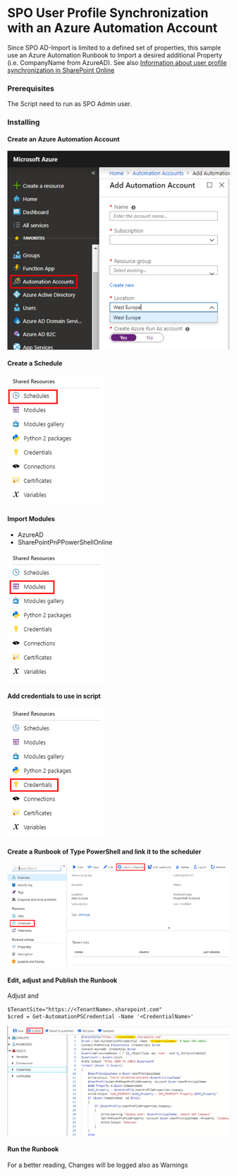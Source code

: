 # SPO User Profile Synchronization with an Azure Automation Account
Since SPO AD-Import is limited to a defined set of properties, this sample use an Azure Automation Runbook to Import a desired additional Property (i.e. CompanyName from AzureAD). See also [Information about user profile synchronization in SharePoint Online](https://support.office.com/en-ie/article/information-about-user-profile-synchronization-in-sharepoint-online-177eb196-5887-43c9-84c3-b98a43d35129)

### Prerequisites
The Script need to run as SPO Admin user.

### Installing

#### Create an Azure Automation Account
![Image1](images/p1.png)

#### Create a Schedule
![Image2](images/p2.png)

#### Import Modules

* AzureAD
* SharePointPnPPowerShellOnline

![Image3](images/p3.png)

#### Add credentials to use in script
![Image4](images/p4.png)

#### Create a Runbook of Type PowerShell and link it to the scheduler
![Image5](images/p5.png)

#### Edit, adjust and Publish the Runbook

Adjust <TenantName> and <CredentialName>

```
$TenantSite="https://<TenantName>.sharepoint.com"
$cred = Get-AutomationPSCredential -Name '<CredentialName>'
```

![Image6](images/p6.png)

#### Run the Runbook
For a better reading, Changes will be logged also as Warnings
